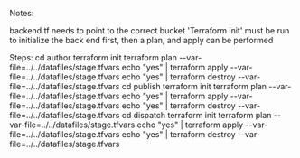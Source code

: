 Notes:

backend.tf needs to point to the correct bucket
'Terraform init' must be run to initialize the back end first, then a plan, and apply can be performed

Steps:
cd author
terraform init
terraform plan --var-file=../../datafiles/stage.tfvars
echo "yes" | terraform apply --var-file=../../datafiles/stage.tfvars
echo "yes" | terraform destroy --var-file=../../datafiles/stage.tfvars
cd publish
terraform init
terraform plan --var-file=../../datafiles/stage.tfvars
echo "yes" | terraform apply --var-file=../../datafiles/stage.tfvars
echo "yes" | terraform destroy --var-file=../../datafiles/stage.tfvars
cd dispatch
terraform init
terraform plan --var-file=../../datafiles/stage.tfvars
echo "yes" | terraform apply --var-file=../../datafiles/stage.tfvars
echo "yes" | terraform destroy --var-file=../../datafiles/stage.tfvars
